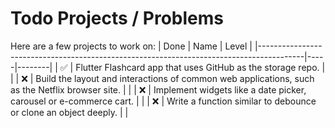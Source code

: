 # Todo Projects / Problems
Here are a few projects to work on:
| Done | Name                                                                                    | Level |
|-----------------------------------------------------------------------------------------|-----|--------|
| ✅ | Flutter Flashcard app that uses GitHub as the storage repo. | |
| ❌ | Build the layout and interactions of common web applications, such as the Netflix browser site. | |
| ❌ | Implement widgets like a date picker, carousel or e-commerce cart. | |
| ❌ | Write a function similar to debounce or clone an object deeply. | |

